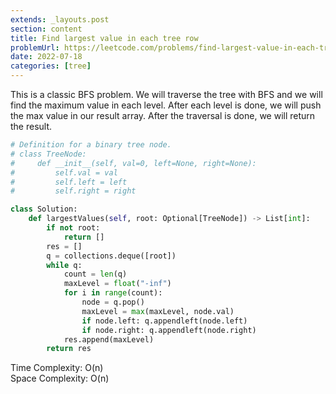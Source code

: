 ```yaml
---
extends: _layouts.post
section: content
title: Find largest value in each tree row
problemUrl: https://leetcode.com/problems/find-largest-value-in-each-tree-row/
date: 2022-07-18
categories: [tree]
---
```


This is a classic BFS problem. We will traverse the tree with BFS and we will find the maximum value in each level. After each level is done, we will push the max value in our result array. After the traversal is done, we will return the result.

```python
# Definition for a binary tree node.
# class TreeNode:
#     def __init__(self, val=0, left=None, right=None):
#         self.val = val
#         self.left = left
#         self.right = right

class Solution:
    def largestValues(self, root: Optional[TreeNode]) -> List[int]:
        if not root:
            return []
        res = []
        q = collections.deque([root])
        while q:
            count = len(q)
            maxLevel = float("-inf")
            for i in range(count):
                node = q.pop()
                maxLevel = max(maxLevel, node.val)
                if node.left: q.appendleft(node.left)
                if node.right: q.appendleft(node.right)
            res.append(maxLevel)
        return res
```

Time Complexity: O(n) <br/>
Space Complexity: O(n)